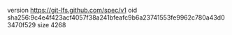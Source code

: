 version https://git-lfs.github.com/spec/v1
oid sha256:9c4e4f423acf4057f38a241bfeafc9b6a23741553fe9962c780a43d03470f529
size 4268
